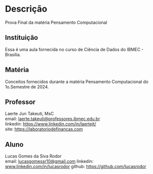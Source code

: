 # Descrição
Prova Final da matéria Pensamento Computacional

## Instituição
Essa é uma aula fornecida no curso de Ciência de Dados do IBMEC - Brasília.

## Matéria
Conceitos fornecidos durante a matéria Pensamento Computacional do 1o.Semestre de 2024.

## Professor
Laerte Jun Takeuti, MsC \
email: laerte.takeuti@professores.ibmec.edu.br \
linkedin: https://www.linkedin.com/in/laertejt/ \
site: https://laboratoriodefinancas.com 

## Aluno
Lucas Gomes da Siva Rodor\
email: lucasgomessr10@gmail.com
linkedin: www.linkedin.com/in/lucasrodor
github: https://github.com/lucasrodor